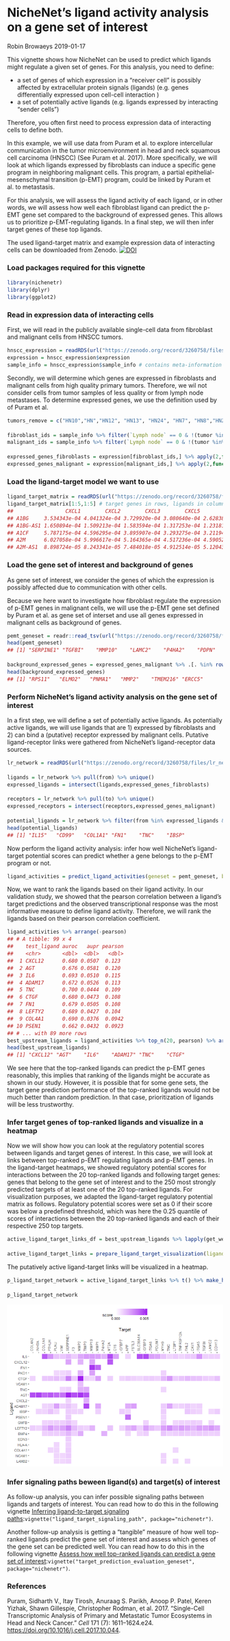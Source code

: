NicheNet’s ligand activity analysis on a gene set of interest
================
Robin Browaeys
2019-01-17

<!-- github markdown built using 
rmarkdown::render("vignettes/ligand_activity_geneset.Rmd", output_format = "github_document")
-->

This vignette shows how NicheNet can be used to predict which ligands
might regulate a given set of genes. For this analysis, you need to
define:

  - a set of genes of which expression in a “receiver cell” is possibly
    affected by extracellular protein signals (ligands) (e.g. genes
    differentially expressed upon cell-cell interaction )
  - a set of potentially active ligands (e.g. ligands expressed by
    interacting “sender cells”)

Therefore, you often first need to process expression data of
interacting cells to define both.

In this example, we will use data from Puram et al. to explore
intercellular communication in the tumor microenvironment in head and
neck squamous cell carcinoma (HNSCC) (See Puram et al. 2017). More
specifically, we will look at which ligands expressed by fibroblasts can
induce a specific gene program in neighboring malignant cells. This
program, a partial epithelial-mesenschymal transition (p-EMT) program,
could be linked by Puram et al. to metastasis.

For this analysis, we will assess the ligand activity of each ligand, or
in other words, we will assess how well each fibroblast ligand can
predict the p-EMT gene set compared to the background of expressed
genes. This allows us to prioritize p-EMT-regulating ligands. In a final
step, we will then infer target genes of these top ligands.

The used ligand-target matrix and example expression data of interacting
cells can be downloaded from Zenodo.
[![DOI](https://zenodo.org/badge/DOI/10.5281/zenodo.3260758.svg)](https://doi.org/10.5281/zenodo.3260758)

### Load packages required for this vignette

``` r
library(nichenetr)
library(dplyr)
library(ggplot2)
```

### Read in expression data of interacting cells

First, we will read in the publicly available single-cell data from
fibroblast and malignant cells from HNSCC
tumors.

``` r
hnscc_expression = readRDS(url("https://zenodo.org/record/3260758/files/hnscc_expression.rds"))
expression = hnscc_expression$expression
sample_info = hnscc_expression$sample_info # contains meta-information about the cells
```

Secondly, we will determine which genes are expressed in fibroblasts and
malignant cells from high quality primary tumors. Therefore, we wil not
consider cells from tumor samples of less quality or from lymph node
metastases. To determine expressed genes, we use the definition used by
of Puram et
al.

``` r
tumors_remove = c("HN10","HN","HN12", "HN13", "HN24", "HN7", "HN8","HN23")

fibroblast_ids = sample_info %>% filter(`Lymph node` == 0 & !(tumor %in% tumors_remove) & `non-cancer cell type` == "Fibroblast") %>% pull(cell)
malignant_ids = sample_info %>% filter(`Lymph node` == 0 & !(tumor %in% tumors_remove) & `classified  as cancer cell` == 1) %>% pull(cell)

expressed_genes_fibroblasts = expression[fibroblast_ids,] %>% apply(2,function(x){10*(2**x - 1)}) %>% apply(2,function(x){log2(mean(x) + 1)}) %>% .[. >= 4] %>% names()
expressed_genes_malignant = expression[malignant_ids,] %>% apply(2,function(x){10*(2**x - 1)}) %>% apply(2,function(x){log2(mean(x) + 1)}) %>% .[. >= 4] %>% names()
```

### Load the ligand-target model we want to use

``` r
ligand_target_matrix = readRDS(url("https://zenodo.org/record/3260758/files/ligand_target_matrix.rds"))
ligand_target_matrix[1:5,1:5] # target genes in rows, ligands in columns
##                 CXCL1        CXCL2        CXCL3        CXCL5         PPBP
## A1BG     3.534343e-04 4.041324e-04 3.729920e-04 3.080640e-04 2.628388e-04
## A1BG-AS1 1.650894e-04 1.509213e-04 1.583594e-04 1.317253e-04 1.231819e-04
## A1CF     5.787175e-04 4.596295e-04 3.895907e-04 3.293275e-04 3.211944e-04
## A2M      6.027058e-04 5.996617e-04 5.164365e-04 4.517236e-04 4.590521e-04
## A2M-AS1  8.898724e-05 8.243341e-05 7.484018e-05 4.912514e-05 5.120439e-05
```

### Load the gene set of interest and background of genes

As gene set of interest, we consider the genes of which the expression
is possibly affected due to communication with other cells.

Because we here want to investigate how fibroblast regulate the
expression of p-EMT genes in malignant cells, we will use the p-EMT gene
set defined by Puram et al. as gene set of interset and use all genes
expressed in malignant cells as background of
genes.

``` r
pemt_geneset = readr::read_tsv(url("https://zenodo.org/record/3260758/files/pemt_signature.txt"), col_names = "gene") %>% pull(gene) %>% .[. %in% rownames(ligand_target_matrix)] # only consider genes also present in the NicheNet model - this excludes genes from the gene list for which the official HGNC symbol was not used by Puram et al.
head(pemt_geneset)
## [1] "SERPINE1" "TGFBI"    "MMP10"    "LAMC2"    "P4HA2"    "PDPN"

background_expressed_genes = expressed_genes_malignant %>% .[. %in% rownames(ligand_target_matrix)]
head(background_expressed_genes)
## [1] "RPS11"   "ELMO2"   "PNMA1"   "MMP2"    "TMEM216" "ERCC5"
```

### Perform NicheNet’s ligand activity analysis on the gene set of interest

In a first step, we will define a set of potentially active ligands. As
potentially active ligands, we will use ligands that are 1) expressed by
fibroblasts and 2) can bind a (putative) receptor expressed by malignant
cells. Putative ligand-receptor links were gathered from NicheNet’s
ligand-receptor data
sources.

``` r
lr_network = readRDS(url("https://zenodo.org/record/3260758/files/lr_network.rds"))

ligands = lr_network %>% pull(from) %>% unique()
expressed_ligands = intersect(ligands,expressed_genes_fibroblasts)

receptors = lr_network %>% pull(to) %>% unique()
expressed_receptors = intersect(receptors,expressed_genes_malignant)

potential_ligands = lr_network %>% filter(from %in% expressed_ligands & to %in% expressed_receptors) %>% pull(from) %>% unique()
head(potential_ligands)
## [1] "IL15"   "CD99"   "COL1A1" "FN1"    "TNC"    "IBSP"
```

Now perform the ligand activity analysis: infer how well NicheNet’s
ligand-target potential scores can predict whether a gene belongs to the
p-EMT program or
not.

``` r
ligand_activities = predict_ligand_activities(geneset = pemt_geneset, background_expressed_genes = background_expressed_genes, ligand_target_matrix = ligand_target_matrix, potential_ligands = potential_ligands)
```

Now, we want to rank the ligands based on their ligand activity. In our
validation study, we showed that the pearson correlation between a
ligand’s target predictions and the observed transcriptional response
was the most informative measure to define ligand activity. Therefore,
we will rank the ligands based on their pearson correlation coefficient.

``` r
ligand_activities %>% arrange(-pearson) 
## # A tibble: 99 x 4
##    test_ligand auroc   aupr pearson
##    <chr>       <dbl>  <dbl>   <dbl>
##  1 CXCL12      0.680 0.0507  0.123 
##  2 AGT         0.676 0.0581  0.120 
##  3 IL6         0.693 0.0510  0.115 
##  4 ADAM17      0.672 0.0526  0.113 
##  5 TNC         0.700 0.0444  0.109 
##  6 CTGF        0.680 0.0473  0.108 
##  7 FN1         0.679 0.0505  0.108 
##  8 LEFTY2      0.689 0.0427  0.104 
##  9 COL4A1      0.690 0.0376  0.0942
## 10 PSEN1       0.662 0.0432  0.0923
## # ... with 89 more rows
best_upstream_ligands = ligand_activities %>% top_n(20, pearson) %>% arrange(-pearson) %>% pull(test_ligand)
head(best_upstream_ligands)
## [1] "CXCL12" "AGT"    "IL6"    "ADAM17" "TNC"    "CTGF"
```

We see here that the top-ranked ligands can predict the p-EMT genes
reasonably, this implies that ranking of the ligands might be accurate
as shown in our study. However, it is possible that for some gene sets,
the target gene prediction performance of the top-ranked ligands would
not be much better than random prediction. In that case, prioritization
of ligands will be less trustworthy.

### Infer target genes of top-ranked ligands and visualize in a heatmap

Now we will show how you can look at the regulatory potential scores
between ligands and target genes of interest. In this case, we will look
at links between top-ranked p-EMT regulating ligands and p-EMT genes. In
the ligand-target heatmaps, we showed regulatory potential scores for
interactions between the 20 top-ranked ligands and following target
genes: genes that belong to the gene set of interest and to the 250 most
strongly predicted targets of at least one of the 20 top-ranked ligands.
For visualization purposes, we adapted the ligand-target regulatory
potential matrix as follows. Regulatory potential scores were set as 0
if their score was below a predefined threshold, which was here the 0.25
quantile of scores of interactions between the 20 top-ranked ligands and
each of their respective 250 top
targets.

``` r
active_ligand_target_links_df = best_upstream_ligands %>% lapply(get_weighted_ligand_target_links,geneset = pemt_geneset, ligand_target_matrix = ligand_target_matrix, n = 250) %>% bind_rows()

active_ligand_target_links = prepare_ligand_target_visualization(ligand_target_df = active_ligand_target_links_df, ligand_target_matrix = ligand_target_matrix, cutoff = 0.25)
```

The putatively active ligand-target links will be visualized in a
heatmap.

``` r
p_ligand_target_network = active_ligand_target_links %>% t() %>% make_heatmap_ggplot("Ligand","Target", color = "purple",legend_position = "top", x_axis_position = "top") + scale_fill_gradient2(low = "whitesmoke",  high = "purple", breaks = c(0,0.005,0.01))

p_ligand_target_network
```

![](ligand_activity_geneset_files/figure-gfm/unnamed-chunk-10-1.png)<!-- -->

### Infer signaling paths beween ligand(s) and target(s) of interest

As follow-up analysis, you can infer possible signaling paths between
ligands and targets of interest. You can read how to do this in the
following vignette [Inferring ligand-to-target signaling
paths](ligand_target_signaling_path.md):`vignette("ligand_target_signaling_path",
package="nichenetr")`.

Another follow-up analysis is getting a “tangible” measure of how well
top-ranked ligands predict the gene set of interest and assess which
genes of the gene set can be predicted well. You can read how to do this
in the following vignette [Assess how well top-ranked ligands can
predict a gene set of
interest](target_prediction_evaluation_geneset.md):`vignette("target_prediction_evaluation_geneset",
package="nichenetr")`.

### References

<div id="refs" class="references">

<div id="ref-puram_single-cell_2017">

Puram, Sidharth V., Itay Tirosh, Anuraag S. Parikh, Anoop P. Patel,
Keren Yizhak, Shawn Gillespie, Christopher Rodman, et al. 2017.
“Single-Cell Transcriptomic Analysis of Primary and Metastatic Tumor
Ecosystems in Head and Neck Cancer.” *Cell* 171 (7): 1611–1624.e24.
<https://doi.org/10.1016/j.cell.2017.10.044>.

</div>

</div>
